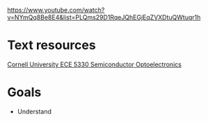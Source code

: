https://www.youtube.com/watch?v=NYmQq8Be8E4&list=PLQms29D1RqeJQhEGjEqZVXDtuQWtuqr1h

# Text resources

[Cornell University ECE 5330 Semiconductor Optoelectronics](https://courses.cit.cornell.edu/ece533/Lectures/Lectures.htm)

# Goals
- Understand 